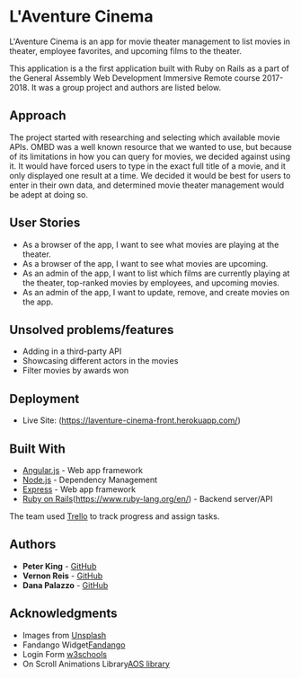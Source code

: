 # L'Aventure Cinema

L'Aventure Cinema is an app for movie theater management to list movies in theater, employee favorites, and upcoming films to the theater.

This application is a the first application built with Ruby on Rails as a part of the General Assembly Web Development Immersive Remote course 2017-2018. It was a group project and authors are listed below.

## Approach

The project started with researching and selecting which available movie APIs. OMBD was a well known resource that we wanted to use, but because of its limitations in how you can query for movies, we decided against using it. It would have forced users to type in the exact full title of a movie, and it only displayed one result at a time. We decided it would be best for users to enter in their own data, and determined movie theater management would be adept at doing so.

## User Stories
* As a browser of the app, I want to see what movies are playing at the theater.
* As a browser of the app, I want to see what movies are upcoming.
* As an admin of the app, I want to list which films are currently playing at the theater, top-ranked movies by employees, and upcoming movies.
* As an admin of the app, I want to update, remove, and create movies on the app.

## Unsolved problems/features
* Adding in a third-party API
* Showcasing different actors in the movies
* Filter movies by awards won

## Deployment

* Live Site: (https://laventure-cinema-front.herokuapp.com/)

## Built With

* [Angular.js](https://angularjs.org/) - Web app framework
* [Node.js](https://nodejs.org/en/) - Dependency Management
* [Express](https://expressjs.com/) - Web app framework
* [Ruby on Rails](http://rubyonrails.org/)(https://www.ruby-lang.org/en/) - Backend server/API

The team used [Trello](https://trello.com/) to track progress and assign tasks.

## Authors

* **Peter King** - [GitHub](https://github.com/snowbrdking26)
* **Vernon Reis** - [GitHub](https://github.com/vernonreis)
* **Dana Palazzo** - [GitHub](https://github.com/dpalazz)

## Acknowledgments

* Images from [Unsplash](https://unsplash.com/)
* Fandango Widget[Fandango](https://www.fandango.com/freemoviecontent#fandAppBanners)
* Login Form [w3schools](https://www.w3schools.com/howto/tryit.asp?filename=tryhow_css_signup_form)
* On Scroll Animations Library[AOS library](https://michalsnik.github.io/aos/)

